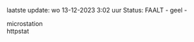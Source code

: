 laatste update: 
wo 13-12-2023  3:02   uur 
Status: FAALT - geel - 
<div class="service Y">microstation</div><div class="service Y">httpstat</div>